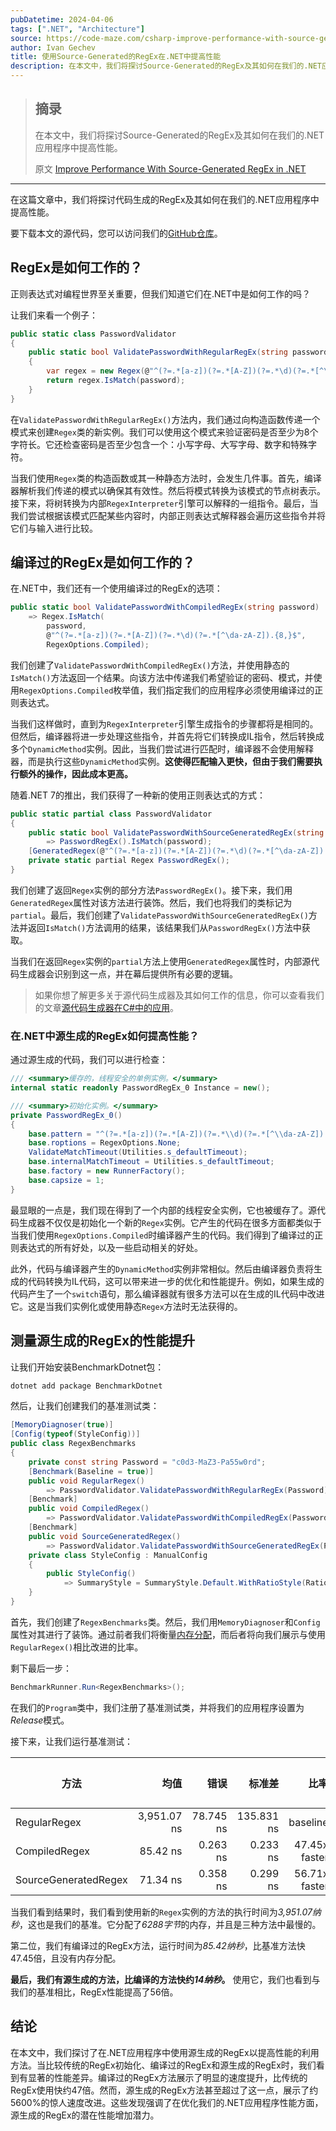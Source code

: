 ```yaml
---
pubDatetime: 2024-04-06
tags: [".NET", "Architecture"]
source: https://code-maze.com/csharp-improve-performance-with-source-generated-regex/
author: Ivan Gechev
title: 使用Source-Generated的RegEx在.NET中提高性能
description: 在本文中，我们将探讨Source-Generated的RegEx及其如何在我们的.NET应用程序中提高性能。
---
```


> ## 摘录
>
> 在本文中，我们将探讨Source-Generated的RegEx及其如何在我们的.NET应用程序中提高性能。
>
> 原文 [Improve Performance With Source-Generated RegEx in .NET](https://code-maze.com/csharp-improve-performance-with-source-generated-regex/)

---

在这篇文章中，我们将探讨代码生成的RegEx及其如何在我们的.NET应用程序中提高性能。

要下载本文的源代码，您可以访问我们的[GitHub仓库](https://github.com/CodeMazeBlog/CodeMazeGuides/tree/main/dotnet-performance/ImprovePerformanceWithSourceGeneratedRegEx)。

## RegEx是如何工作的？

正则表达式对编程世界至关重要，但我们知道它们在.NET中是如何工作的吗？

让我们来看一个例子：

```csharp
public static class PasswordValidator
{
    public static bool ValidatePasswordWithRegularRegEx(string password)
    {
        var regex = new Regex(@"^(?=.*[a-z])(?=.*[A-Z])(?=.*\d)(?=.*[^\da-zA-Z]).{8,}$");
        return regex.IsMatch(password);
    }
}
```

在`ValidatePasswordWithRegularRegEx()`方法内，我们通过向构造函数传递一个模式来创建`Regex`类的新实例。我们可以使用这个模式来验证密码是否至少为8个字符长。它还检查密码是否至少包含一个：小写字母、大写字母、数字和特殊字符。

当我们使用`Regex`类的构造函数或其一种静态方法时，会发生几件事。首先，编译器解析我们传递的模式以确保其有效性。然后将模式转换为该模式的节点树表示。接下来，将树转换为内部`RegexInterpreter`引擎可以解释的一组指令。最后，当我们尝试根据该模式匹配某些内容时，内部正则表达式解释器会遍历这些指令并将它们与输入进行比较。

## 编译过的RegEx是如何工作的？

在.NET中，我们还有一个使用编译过的RegEx的选项：

```csharp
public static bool ValidatePasswordWithCompiledRegEx(string password)
    => Regex.IsMatch(
        password,
        @"^(?=.*[a-z])(?=.*[A-Z])(?=.*\d)(?=.*[^\da-zA-Z]).{8,}$",
        RegexOptions.Compiled);
```

我们创建了`ValidatePasswordWithCompiledRegEx()`方法，并使用静态的`IsMatch()`方法返回一个结果。向该方法中传递我们希望验证的密码、模式，并使用`RegexOptions.Compiled`枚举值，我们指定我们的应用程序必须使用编译过的正则表达式。

当我们这样做时，直到为`RegexInterpreter`引擎生成指令的步骤都将是相同的。但然后，编译器将进一步处理这些指令，并首先将它们转换成IL指令，然后转换成多个`DynamicMethod`实例。因此，当我们尝试进行匹配时，编译器不会使用解释器，而是执行这些`DynamicMethod`实例。**这使得匹配输入更快，但由于我们需要执行额外的操作，因此成本更高。**

随着.NET 7的推出，我们获得了一种新的使用正则表达式的方式：

```csharp
public static partial class PasswordValidator
{
    public static bool ValidatePasswordWithSourceGeneratedRegEx(string password)
        => PasswordRegEx().IsMatch(password);
    [GeneratedRegex(@"^(?=.*[a-z])(?=.*[A-Z])(?=.*\d)(?=.*[^\da-zA-Z]).{8,}$")]
    private static partial Regex PasswordRegEx();
}
```

我们创建了返回`Regex`实例的部分方法`PasswordRegEx()`。接下来，我们用`GeneratedRegex`属性对该方法进行装饰。然后，我们也将我们的类标记为`partial`。最后，我们创建了`ValidatePasswordWithSourceGeneratedRegEx()`方法并返回`IsMatch()`方法调用的结果，该结果我们从`PasswordRegEx()`方法中获取。

当我们在返回`Regex`实例的`partial`方法上使用`GeneratedRegex`属性时，内部源代码生成器会识别到这一点，并在幕后提供所有必要的逻辑。

> 如果你想了解更多关于源代码生成器及其如何工作的信息，你可以查看我们的文章[源代码生成器在C#中的应用](https://code-maze.com/csharp-source-generators/)。

### 在.NET中源生成的RegEx如何提高性能？

通过源生成的代码，我们可以进行检查：

```csharp
/// <summary>缓存的，线程安全的单例实例。</summary>
internal static readonly PasswordRegEx_0 Instance = new();

/// <summary>初始化实例。</summary>
private PasswordRegEx_0()
{
    base.pattern = "^(?=.*[a-z])(?=.*[A-Z])(?=.*\\d)(?=.*[^\\da-zA-Z]).{8,}$";
    base.roptions = RegexOptions.None;
    ValidateMatchTimeout(Utilities.s_defaultTimeout);
    base.internalMatchTimeout = Utilities.s_defaultTimeout;
    base.factory = new RunnerFactory();
    base.capsize = 1;
}
```

最显眼的一点是，我们现在得到了一个内部的线程安全实例，它也被缓存了。源代码生成器不仅仅是初始化一个新的`Regex`实例。它产生的代码在很多方面都类似于当我们使用`RegexOptions.Compiled`时编译器产生的代码。我们得到了编译过的正则表达式的所有好处，以及一些启动相关的好处。

此外，代码与编译器产生的`DynamicMethod`实例非常相似。然后由编译器负责将生成的代码转换为IL代码，这可以带来进一步的优化和性能提升。例如，如果生成的代码产生了一个`switch`语句，那么编译器就有很多方法可以在生成的IL代码中改进它。这是当我们实例化或使用静态`Regex`方法时无法获得的。

## 测量源生成的RegEx的性能提升

让我们开始安装BenchmarkDotnet包：

```bash
dotnet add package BenchmarkDotnet
```

然后，让我们创建我们的基准测试类：

```csharp
[MemoryDiagnoser(true)]
[Config(typeof(StyleConfig))]
public class RegexBenchmarks
{
    private const string Password = "c0d3-MaZ3-Pa55w0rd";
    [Benchmark(Baseline = true)]
    public void RegularRegex()
        => PasswordValidator.ValidatePasswordWithRegularRegEx(Password);
    [Benchmark]
    public void CompiledRegex()
        => PasswordValidator.ValidatePasswordWithCompiledRegEx(Password);
    [Benchmark]
    public void SourceGeneratedRegex()
        => PasswordValidator.ValidatePasswordWithSourceGeneratedRegEx(Password);
    private class StyleConfig : ManualConfig
    {
        public StyleConfig()
            => SummaryStyle = SummaryStyle.Default.WithRatioStyle(RatioStyle.Trend);
    }
}
```

首先，我们创建了`RegexBenchmarks`类。然后，我们用`MemoryDiagnoser`和`Config`属性对其进行了装饰。通过前者我们将衡量[内存分配](https://code-maze.com/csharp-memory-allocation-optimization-with-benchmarkdotnet/)，而后者将向我们展示与使用`RegularRegex()`相比改进的比率。

剩下最后一步：

```csharp
BenchmarkRunner.Run<RegexBenchmarks>();
```

在我们的`Program`类中，我们注册了基准测试类，并将我们的应用程序设置为*Release*模式。

接下来，让我们运行基准测试：

| 方法                 |        均值 |      错误 |     标准差 |          比率 |   Gen0 |   Gen1 | 分配的内存 |
| -------------------- | ----------: | --------: | ---------: | ------------: | -----: | -----: | ---------: |
| RegularRegex         | 3,951.07 ns | 78.745 ns | 135.831 ns |      baseline | 0.9918 | 0.0153 |     6288 B |
| CompiledRegex        |    85.42 ns |  0.263 ns |   0.233 ns | 47.45x faster |      - |      - |          - |
| SourceGeneratedRegex |    71.34 ns |  0.358 ns |   0.299 ns | 56.71x faster |      - |      - |          - |

当我们看到结果时，我们看到使用新的`Regex`实例的方法的执行时间为*3,951.07纳秒*，这也是我们的基准。它分配了*6288字节*的内存，并且是三种方法中最慢的。

第二位，我们有编译过的RegEx方法，运行时间为*85.42纳秒*，比基准方法快47.45倍，且没有内存分配。

**最后，我们有源生成的方法，比编译的方法快约*14纳秒*。** 使用它，我们也看到与我们的基准相比，RegEx性能提高了56倍。

## 结论

在本文中，我们探讨了在.NET应用程序中使用源生成的RegEx以提高性能的利用方法。当比较传统的RegEx初始化、编译过的RegEx和源生成的RegEx时，我们看到有显著的性能差异。编译过的RegEx方法展示了明显的速度提升，比传统的RegEx使用快约47倍。然而，源生成的RegEx方法甚至超过了这一点，展示了约5600%的惊人速度改进。这些发现强调了在优化我们的.NET应用程序性能方面，源生成的RegEx的潜在性能增加潜力。
